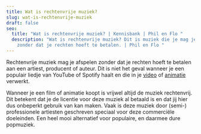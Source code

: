 ```yaml
---
title: Wat is rechtenvrije muziek?
slug: wat-is-rechtenvrije-muziek
draft: false
seo:
  title: "Wat is rechtenvrije muziek? | Kennisbank | Phil en Flo "
  description: "Wat is rechtenvrije muziek? Dit is muziek die je mag je afspelen
    zonder dat je rechten hoeft te betalen. | Phil en Flo "
---
```

Rechtenvrije muziek mag je afspelen zonder dat je rechten hoeft te betalen aan een artiest, producent of auteur. Dit is niet het geval wanneer je een populair liedje van YouTube of Spotify haalt en die in je [video](https://www.philenflo.nl/oplossingen/video-laten-maken/) of [animatie](https://www.philenflo.nl/oplossingen/animatie-laten-maken/) verwerkt.

Wanneer je een film of animatie koopt is vrijwel altijd de muziek rechtenvrij. Dit betekent dat je de licentie voor deze muziek al betaald is en dat jij hier dus onbeperkt gebruik van kan maken. Vaak is deze muziek door (semi-) professionele artiesten geschreven speciaal voor deze commerciële doeleinden. Een heel mooi alternatief voor populaire, en daarmee dure popmuziek.